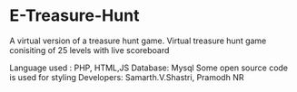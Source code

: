 # E-Treasure-Hunt
A virtual version of a treasure hunt game.
Virtual treasure hunt game conisiting of 25 levels with live scoreboard

Language used : PHP, HTML,JS 
Database: Mysql
Some open source code is used for styling
Developers: Samarth.V.Shastri, Pramodh NR
